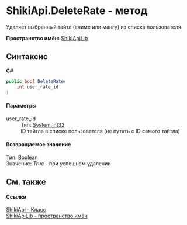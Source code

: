 # ShikiApi.DeleteRate - метод


Удаляет выбранный тайтл (аниме или мангу) из списка пользователя

**Пространство имён:**&nbsp;<a target="_blank" href="N_ShikiApiLib.md">ShikiApiLib</a>

## Синтаксис

**C#**<br />
``` C#
public bool DeleteRate(
	int user_rate_id
)
```


#### Параметры
<dl>
	<dt>user_rate_id</dt>
	<dd>Тип:&nbsp;<a target="_blank" href="http://msdn2.microsoft.com/ru-ru/library/td2s409d" target="_top">System.Int32</a>
		<br />ID тайтла в списке пользователя (не путать с ID самого тайтла)</dd>
</dl>

#### Возвращаемое значение
Тип:&nbsp;<a target="_blank" href="http://msdn2.microsoft.com/ru-ru/library/a28wyd50" target="_top">Boolean</a><br />
Значение: *True* - при успешном удалении

## См. также


#### Ссылки
<a target="_blank" href="T_ShikiApiLib_ShikiApi.md">ShikiApi - Класс</a>
<br />
<a target="_blank" href="N_ShikiApiLib.md">ShikiApiLib - пространство имён</a>
<br />